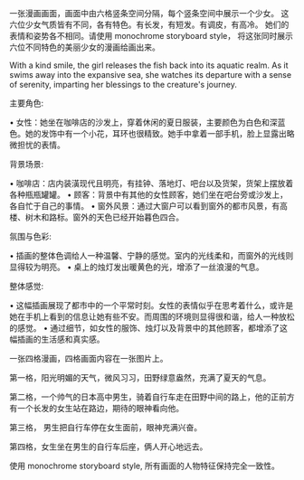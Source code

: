 一张漫画画面，画面中由六格竖条空间分隔，每个竖条空间中展示一个少女。 这六位少女气质皆有不同，各有特色。有长发，有短发。有调皮，有高冷。 她们的表情和姿势各不相同。请使用 monochrome storyboard style， 将这张同时展示六位不同特色的美丽少女的漫画给画出来。

With a kind smile, the girl releases the fish back into its aquatic realm. As it swims away into the expansive sea, she watches its departure with a sense of serenity, imparting her blessings to the creature's journey.

主要角色:

 • 女性：她坐在咖啡店的沙发上，穿着休闲的夏日服装，主要颜色为白色和深蓝色。她的发饰中有一个小花，耳环也很精致。她手中拿着一部手机，脸上显露出略微担忧的表情。

背景场景:

 • 咖啡店：店内装潢现代且明亮，有挂钟、落地灯、吧台以及货架，货架上摆放着各种瓶瓶罐罐。
 • 顾客：背景中有其他的女性顾客，她们坐在吧台旁或沙发上，各自忙于自己的事情。
 • 窗外风景：通过大窗户可以看到窗外的都市风景，有高楼、树木和路标。窗外的天色已经开始暮色四合。

氛围与色彩:

 • 插画的整体色调给人一种温馨、宁静的感觉。室内的光线柔和，而窗外的光线则显得较为明亮。
 • 桌上的烛灯发出暖黄色的光，增添了一丝浪漫的气息。

整体感觉:

 • 这幅插画展现了都市中的一个平常时刻。女性的表情似乎在思考着什么，或许是她在手机上看到的信息让她有些不安。而周围的环境则显得很和谐，给人一种放松的感觉。
 • 通过细节，如女性的服饰、烛灯以及背景中的其他顾客，都增添了这幅插画的生活感和真实感。


 一张四格漫画，四格画面内容在一张图片上。  

第一格，阳光明媚的天气，微风习习，田野绿意盎然，充满了夏天的气息。  

第二格，一个帅气的日本高中男生，骑着自行车走在田野中间的路上，他的正前方有一个长发的女生站在路边，期待的眼神看向他。 

第三格， 男生把自行车停在女生面前，眼神充满兴奋。

第四格，女生坐在男生的自行车后座，俩人开心地远去。  

使用 monochrome storyboard style, 所有画面的人物特征保持完全一致性。


